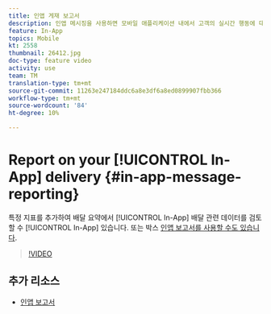 ```yaml
---
title: 인앱 게재 보고서
description: 인앱 메시징을 사용하면 모바일 애플리케이션 내에서 고객의 실시간 행동에 대한 컨텍스트 기반의 인앱 메시지를 사용자에게 제공할 수 있습니다.
feature: In-App
topics: Mobile
kt: 2558
thumbnail: 26412.jpg
doc-type: feature video
activity: use
team: TM
translation-type: tm+mt
source-git-commit: 11263e247184ddc6a8e3df6a8ed0899907fbb366
workflow-type: tm+mt
source-wordcount: '84'
ht-degree: 10%

---
```


# Report on your [!UICONTROL In-App] delivery {#in-app-message-reporting}

특정 지표를 추가하여 배달 요약에서 [!UICONTROL In-App] 배달 관련 데이터를 검토할 수 [!UICONTROL In-App] 있습니다. 또는 박스 [인앱 보고서를 사용할 수도 있습니다](https://docs.adobe.com/content/help/en/campaign-standard/using/reporting/list-of-reports/in-app-report.html).

>[!VIDEO](https://video.tv.adobe.com/v/26412?quality=12)

## 추가 리소스

* [인앱 보고서](https://docs.adobe.com/content/help/en/campaign-standard/using/reporting/list-of-reports/in-app-report.html)
